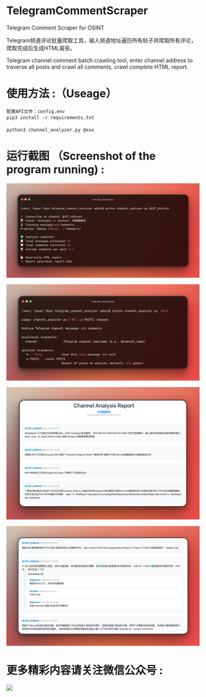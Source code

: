 #  TelegramCommentScraper
Telegram Comment Scraper for OSINT

Telegram频道评论批量爬取工具，输入频道地址遍历所有帖子并爬取所有评论，爬取完成后生成HTML报告。

Telegram channel comment batch crawling tool, enter channel address to traverse all posts and crawl all comments, crawl complete HTML report.



#  使用方法 :（Useage）

```
配置API文件：config.env
pip3 install -r requirements.txt

python3 channel_analyzer.py @xxx

```



#  运行截图  （Screenshot of the program running) :
![](media/1.png)

![](media/4.png)

![](media/2.png)

![](media/3.png)


#  更多精彩内容请关注微信公众号 :
![](media/logo.png)


